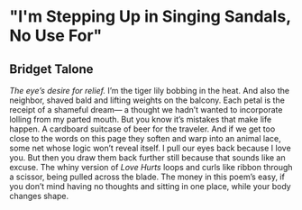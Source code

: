 # "I'm Stepping Up in Singing Sandals, No Use For"
## Bridget Talone
_The eye’s desire for relief._
I’m the tiger lily bobbing in the heat.
And also the neighbor, shaved bald and
lifting weights on the balcony. Each petal
is the receipt of a shameful dream—
a thought we hadn’t wanted to incorporate
lolling from my parted mouth.
But you know it’s mistakes that make life happen.
A cardboard suitcase of beer for the traveler.
And if we get too close to the words
on this page they soften and warp
into an animal lace, some net
whose logic won’t reveal itself. I pull our eyes
back because I love you. But then you draw them
back further still because that sounds like an excuse.
The whiny version of _Love Hurts_ loops and curls
like ribbon through a scissor, being pulled
across the blade. The money in this poem’s
easy, if you don’t mind having no thoughts and
sitting in one place, while your body changes shape.